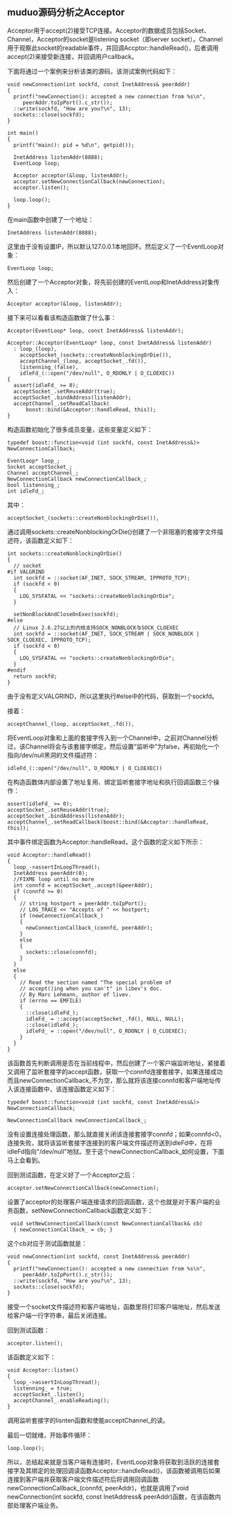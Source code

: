 ## muduo源码分析之Acceptor ##

Acceptor用于accept(2)接受TCP连接。Acceptor的数据成员包括Socket、Channel，Acceptor的socket是listening socket（即server socket）。Channel用于观察此socket的readable事件，并回调Accptor::handleRead()，后者调用accept(2)来接受新连接，并回调用户callback。

下面将通过一个案例来分析该类的源码，该测试案例代码如下：

	void newConnection(int sockfd, const InetAddress& peerAddr)
	{
	  printf("newConnection(): accepted a new connection from %s\n",
		 peerAddr.toIpPort().c_str());
	  ::write(sockfd, "How are you?\n", 13);
	  sockets::close(sockfd);
	}

	int main()
	{
	  printf("main(): pid = %d\n", getpid());

	  InetAddress listenAddr(8888);
	  EventLoop loop;

	  Acceptor acceptor(&loop, listenAddr);
	  acceptor.setNewConnectionCallback(newConnection);
	  acceptor.listen();

	  loop.loop();
	}

在main函数中创建了一个地址：

	InetAddress listenAddr(8888);

这里由于没有设置IP，所以默认127.0.0.1本地回环。然后定义了一个EventLoop对象：

	EventLoop loop;
	
然后创建了一个Acceptor对象，将先前创建的EventLoop和InetAddress对象传入：

	Acceptor acceptor(&loop, listenAddr);
	
接下来可以看看该构造函数做了什么事：

	Acceptor(EventLoop* loop, const InetAddress& listenAddr);

	Acceptor::Acceptor(EventLoop* loop, const InetAddress& listenAddr)
	  : loop_(loop),
	    acceptSocket_(sockets::createNonblockingOrDie()),
	    acceptChannel_(loop, acceptSocket_.fd()),
	    listenning_(false),
	    idleFd_(::open("/dev/null", O_RDONLY | O_CLOEXEC))
	{
	  assert(idleFd_ >= 0);
	  acceptSocket_.setReuseAddr(true);
	  acceptSocket_.bindAddress(listenAddr);
	  acceptChannel_.setReadCallback(
	      boost::bind(&Acceptor::handleRead, this));
	}
	
构造函数初始化了很多成员变量，这些变量定义如下：

	typedef boost::function<void (int sockfd, const InetAddress&)> NewConnectionCallback;

	EventLoop* loop_;
	Socket acceptSocket_;
	Channel acceptChannel_;
	NewConnectionCallback newConnectionCallback_;
	bool listenning_;
	int idleFd_;

其中：

	acceptSocket_(sockets::createNonblockingOrDie()),
	
通过调用sockets::createNonblockingOrDie()创建了一个非阻塞的套接字文件描述符，该函数定义如下：

	int sockets::createNonblockingOrDie()
	{
	  // socket
	#if VALGRIND
	  int sockfd = ::socket(AF_INET, SOCK_STREAM, IPPROTO_TCP);
	  if (sockfd < 0)
	  {
	    LOG_SYSFATAL << "sockets::createNonblockingOrDie";
	  }

	  setNonBlockAndCloseOnExec(sockfd);
	#else
	  // Linux 2.6.27以上的内核支持SOCK_NONBLOCK与SOCK_CLOEXEC
	  int sockfd = ::socket(AF_INET, SOCK_STREAM | SOCK_NONBLOCK | SOCK_CLOEXEC, IPPROTO_TCP);
	  if (sockfd < 0)
	  {
	    LOG_SYSFATAL << "sockets::createNonblockingOrDie";
	  }
	#endif
	  return sockfd;
	}
	
由于没有定义VALGRIND，所以这里执行#else中的代码，获取到一个sockfd。

接着：

	acceptChannel_(loop, acceptSocket_.fd()),
	
将EventLoop对象和上面的套接字传入到一个Channel中，之前对Channel分析过，该Channel将会与该套接字绑定，然后设置“监听中”为false，再初始化一个指向/dev/null黑洞的文件描述符：

	idleFd_(::open("/dev/null", O_RDONLY | O_CLOEXEC))
	
在构造函数体内部设置了地址复用、绑定监听套接字地址和执行回调函数三个操作：

	assert(idleFd_ >= 0);
	acceptSocket_.setReuseAddr(true);
	acceptSocket_.bindAddress(listenAddr);
	acceptChannel_.setReadCallback(boost::bind(&Acceptor::handleRead, this));

其中事件绑定函数为Acceptor::handleRead，这个函数的定义如下所示：

	void Acceptor::handleRead()
	{
	  loop_->assertInLoopThread();
	  InetAddress peerAddr(0);
	  //FIXME loop until no more
	  int connfd = acceptSocket_.accept(&peerAddr);
	  if (connfd >= 0)
	  {
	    // string hostport = peerAddr.toIpPort();
	    // LOG_TRACE << "Accepts of " << hostport;
	    if (newConnectionCallback_)
	    {
	      newConnectionCallback_(connfd, peerAddr);
	    }
	    else
	    {
	      sockets::close(connfd);
	    }
	  }
	  else
	  {
	    // Read the section named "The special problem of
	    // accept()ing when you can't" in libev's doc.
	    // By Marc Lehmann, author of livev.
	    if (errno == EMFILE)
	    {
	      ::close(idleFd_);
	      idleFd_ = ::accept(acceptSocket_.fd(), NULL, NULL);
	      ::close(idleFd_);
	      idleFd_ = ::open("/dev/null", O_RDONLY | O_CLOEXEC);
	    }
	  }
	}
	
该函数首先判断调用是否在当前线程中，然后创建了一个客户端监听地址，紧接着又调用了监听套接字的accept函数，获取一个connfd连接套接字，如果连接成功而且newConnectionCallback_不为空，那么就将该连接connfd和客户端地址传入该连接函数中，该连接函数定义如下：

	typedef boost::function<void (int sockfd, const InetAddress&)> NewConnectionCallback;
	
	NewConnectionCallback newConnectionCallback_;

没有设置连接处理函数，那么就直接关闭该连接套接字connfd；如果connfd<0，连接失败，就将该监听套接字连接到的客户端文件描述符送到idleFd中，在将idleFd指向"/dev/null"地狱。至于这个newConnectionCallback_如何设置，下面马上会看到。

回到测试函数，在定义好了一个Acceptor之后：

	acceptor.setNewConnectionCallback(newConnection);
	
设置了acceptor的处理客户端连接请求的回调函数，这个也就是对于客户端的业务函数，setNewConnectionCallback函数定义如下：

	 void setNewConnectionCallback(const NewConnectionCallback& cb)
	  { newConnectionCallback_ = cb; }

这个cb对应于测试函数就是：

	void newConnection(int sockfd, const InetAddress& peerAddr)
	{
	  printf("newConnection(): accepted a new connection from %s\n",
	     peerAddr.toIpPort().c_str());
	  ::write(sockfd, "How are you?\n", 13);
	  sockets::close(sockfd);
	}

接受一个socket文件描述符和客户端地址，函数里将打印客户端地址，然后发送给客户端一行字符串，最后关闭连接。

回到测试函数：

	acceptor.listen();

该函数定义如下：

	void Acceptor::listen()
	{
	  loop_->assertInLoopThread();
	  listenning_ = true;
	  acceptSocket_.listen();
	  acceptChannel_.enableReading();
	}

调用监听套接字的lisnten函数和使能acceptChannel_的读。

最后一切就绪，开始事件循环：

	loop.loop();

所以，总结起来就是当客户端有连接时，EventLoop对象将获取到活跃的连接套接字及其绑定的处理回调读函数Acceptor::handleRead()，该函数被调用后如果连接到客户端并获取客户端文件描述符后将调用回调函数newConnectionCallback_(connfd, peerAddr)，也就是调用了void newConnection(int sockfd, const InetAddress& peerAddr)函数，在该函数内部处理客户端业务。